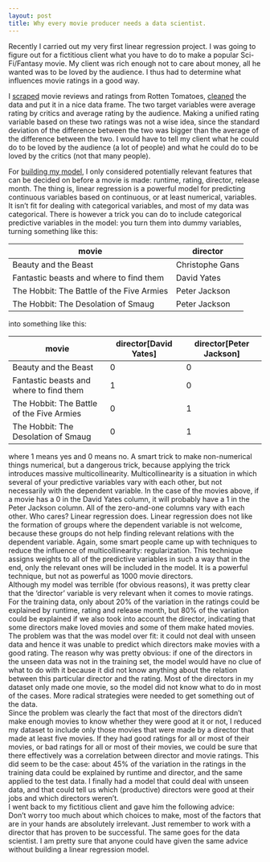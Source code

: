 ```yaml
---
layout: post
title: Why every movie producer needs a data scientist.
---
```



Recently I carried out my very first linear regression project. I was going to figure out for a fictitious client what you have to do to make a popular Sci-Fi/Fantasy movie. My client was rich enough not to care about money, all he wanted was to be loved by the audience. I thus had to determine what influences movie ratings in a good way.  

I [scraped]( https://github.com/alvercau/project-luther/blob/master/Scraping_rotten_tomatoes.ipynb) movie reviews and ratings from Rotten Tomatoes, [cleaned]( https://github.com/alvercau/project-luther/blob/master/Project_Luther_data_cleaning.ipynb) the data and put it in a nice data frame. The two target variables were average rating by critics and average rating by the audience. Making a unified rating variable based on these two ratings was not a wise idea, since the standard deviation of the difference between the two was bigger than the average of the difference between the two. I would have to tell my client what he could do to be loved by the audience (a lot of people) and what he could do to be loved by the critics (not that many people).  

For [building my model]( https://github.com/alvercau/project-luther/blob/master/Regression_the_neat_way.ipynb), I only considered potentially relevant features that can be decided on before a movie is made: runtime, rating, director, release month. The thing is, linear regression is a powerful model for predicting continuous variables based on continuous, or at least numerical, variables. It isn’t fit for dealing with categorical variables, and most of my data was categorical. There is however a trick you can do to include categorical predictive variables in the model: you turn them into dummy variables, turning something like this:

|movie|director|
|---|---|
|Beauty and the Beast|Christophe Gans|
| Fantastic beasts and where to find them|David Yates|
| The Hobbit: The Battle of the Five Armies|Peter Jackson|
|The Hobbit: The Desolation of Smaug|Peter Jackson|

into something like this:

|movie|director[David Yates]|director[Peter Jackson]|
|---|---|---|
|Beauty and the Beast|0|0|
| Fantastic beasts and where to find them|1|0|
| The Hobbit: The Battle of the Five Armies|0|1|
|The Hobbit: The Desolation of Smaug|0|1|

where 1 means yes and 0 means no. A smart trick to make non-numerical things numerical, but a dangerous trick, because applying the trick introduces massive multicollinearity. Multicollinearity is a situation in which several of your predictive variables vary with each other, but not necessarily with the dependent variable. In the case of the movies above, if a movie has a 0 in the David Yates column, it will probably have a 1 in the Peter Jackson column. All of the zero-and-one columns vary with each other. Who cares? Linear regression does. Linear regression does not like the formation of groups where the dependent variable is not welcome, because these groups do not help finding relevant relations with the dependent variable.
Again, some smart people came up with techniques to reduce the influence of multicollinearity: regularization. This technique assigns weights to all of the predictive variables in such a way that in the end, only the relevant ones will be included in the model. It is a powerful technique, but not as powerful as 1000 movie directors.  
Although my model was terrible (for obvious reasons), it was pretty clear that the ‘director’ variable is very relevant when it comes to movie ratings. For the training data, only about 20% of the variation in the ratings could be explained by runtime, rating and release month, but 80% of the variation could be explained if we also took into account the director, indicating that some directors make loved movies and some of them make hated movies. The problem was that the was model over fit: it could not deal with unseen data and hence it was unable to predict which directors make movies with a good rating. The reason why was pretty obvious: if one of the directors in the unseen data was not in the training set, the model would have no clue of what to do with it because it did not know anything about the relation between this particular director and the rating. Most of the directors in my dataset only made one movie, so the model did not know what to do in most of the cases. More radical strategies were needed to get something out of the data.  
Since the problem was clearly the fact that most of the directors didn’t make enough movies to know whether they were good at it or not, I reduced my dataset to include only those movies that were made by a director that made at least five movies. If they had good ratings for all or most of their movies, or bad ratings for all or most of their movies, we could be sure that there effectively was a correlation between director and movie ratings. This did seem to be the case: about 45% of the variation in the ratings in the training data could be explained by runtime and director, and the same applied to the test data. I finally had a model that could deal with unseen data, and that could tell us which (productive) directors were good at their jobs and which directors weren’t.  
I went back to my fictitious client and gave him the following advice:  
Don’t worry too much about which choices to make, most of the factors that are in your hands are absolutely irrelevant. Just remember to work with a director that has proven to be successful. The same goes for the data scientist. I am pretty sure that anyone could have given the same advice without building a linear regression model.

